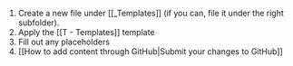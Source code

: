 1. Create a new file under [[_Templates]] (if you can, file it under the right subfolder).
2. Apply the [[T - Templates]] template
3. Fill out any placeholders
4. [[How to add content through GitHub|Submit your changes to GitHub]]
